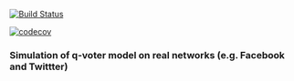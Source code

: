 [![Build Status](https://travis-ci.com/robertjankowski/real-q-voter.svg?token=xJWSE2zxzWsgsf4jc3ef&branch=master)](https://travis-ci.com/robertjankowski/real-q-voter)

[![codecov](https://codecov.io/gh/robertjankowski/real-q-voter/branch/master/graph/badge.svg)](https://codecov.io/gh/robertjankowski/real-q-voter)

### Simulation of q-voter model on real networks (e.g. Facebook and Twittter)
